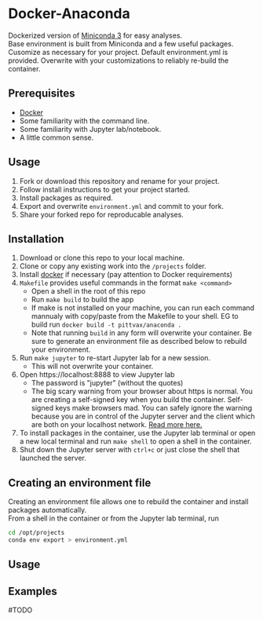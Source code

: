 # Docker-Anaconda

Dockerized version of [Miniconda 3](https://hub.docker.com/r/continuumio/miniconda3/) for easy analyses.  
Base environment is built from Miniconda and a few useful packages. Cusomize as necessary for your project.
Default environment.yml is provided. Overwrite with your customizations to reliably re-build the container.

## Prerequisites

* [Docker](https://docs.docker.com/)
* Some familiarity with the command line.  
* Some familiarity with Jupyter lab/notebook.  
* A little common sense.  

## Usage

1. Fork or download this repository and rename for your project.  
1. Follow install instructions to get your project started.  
1. Install packages as required.  
1. Export and overwrite `environment.yml` and commit to your fork.  
1. Share your forked repo for reproducable analyses.

## Installation  

1. Download or clone this repo to your local machine.
1. Clone or copy any existing work into the `/projects` folder.  
1. Install [docker](https://docs.docker.com/) if necessary  (pay attention to Docker requirements)
1. `Makefile` provides useful commands in the format `make <command>`  
    * Open a shell in the root of this repo  
    * Run `make build` to build the app  
    * If make is not installed on your machine, you can run each command mannualy with copy/paste from the Makefile to your shell. EG to build run `docker build -t pittvax/anaconda .`  
    * Note that running `build` in any form will overwrite your container. Be sure to generate an environment file as described below to rebuild your environment.  
1. Run `make jupyter` to re-start Jupyter lab for a new session.  
    * This will not overwrite your container.  
1. Open https://localhost:8888 to view Jupyter lab  
    * The password is "jupyter" (without the quotes)
    * The big scary warning from your browser about https is normal. You are creating a  self-signed key when you build the container. Self-signed keys make browsers mad. You can safely ignore the warning because you are in control of the Jupyter server and the client which are both on your localhost network. [Read more here.](http://jupyter-notebook.readthedocs.io/en/latest/public_server.html#using-ssl-for-encrypted-communication)
1. To install packages in the container, use the Jupyter lab terminal or open a new local terminal and run `make shell` to open a shell in the container.
1. Shut down the Jupyter server with `ctrl+c` or just close the shell that launched the server.  

## Creating an environment file  
Creating an environment file allows one to rebuild the container and install packages automatically.  
From a shell in the container or from the Jupyter lab terminal, run  

```bash  
cd /opt/projects  
conda env export > environment.yml  
```

## Usage



## Examples
#TODO
